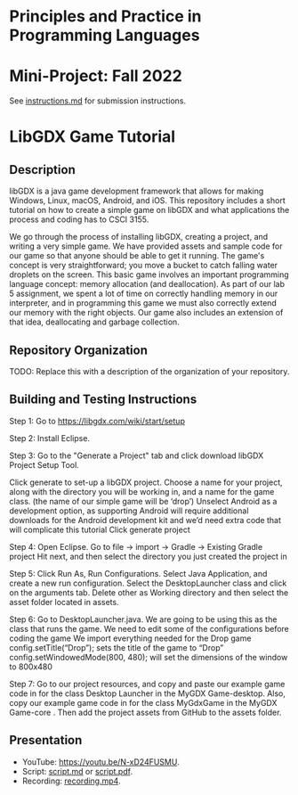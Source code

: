 # Principles and Practice in Programming Languages
# Mini-Project: Fall 2022

See [instructions.md](instructions.md) for submission instructions.

# LibGDX Game Tutorial

## Description

libGDX is a java game development framework that allows for making Windows, Linux, macOS, Android, and iOS. This repository includes a short tutorial on how to create a simple game on libGDX and what applications the process and coding has to CSCI 3155. 

We go through the process of installing libGDX, creating a project, and writing a very simple game. We have provided assets and sample code for our game so that anyone should be able to get it running. The game's concept is very straightforward; you move a bucket to catch falling water droplets on the screen. This basic game involves an important programming language concept: memory allocation (and deallocation). As part of our lab 5 assignment, we spent a lot of time on correctly handling memory in our interpreter, and in programming this game we must also correctly extend our memory with the right objects. Our game also includes an extension of that idea, deallocating and garbage collection. 

## Repository Organization

TODO: Replace this with a description of the organization of your repository.

## Building and Testing Instructions

Step 1: Go to https://libgdx.com/wiki/start/setup

Step 2: Install Eclipse.

Step 3: Go to the "Generate a Project" tab and click download libGDX Project Setup Tool.

Click generate to set-up a libGDX project.
Choose a name for your project, along with the directory you will be working in, and a name for the game class. (the name of our simple game will be ‘drop’)
Unselect Android as a development option, as supporting Android will require additional downloads for the Android development kit and we’d need extra code that will complicate this tutorial
Click generate project

Step 4: Open Eclipse.
Go to file -> import -> Gradle -> Existing Gradle project
Hit next, and then select the directory you just created the project in

Step 5: Click Run As, Run Configurations.
Select Java Application, and create a new run configuration.
Select the DesktopLauncher class and click on the arguments tab.
Delete other as Working directory and then select the asset folder located in assets.

Step 6: Go to DesktopLauncher.java. We are going to be using this as the class that runs the game. We need to edit some of the configurations before coding the game
We import everything needed for the Drop game
config.setTitle(“Drop”); sets the title of the game to “Drop”
config.setWindowedMode(800, 480); will set the dimensions of the window to 800x480

Step 7: Go to our project resources, and copy and paste our example game code in for the class Desktop Launcher in the MyGDX Game-desktop. Also, copy our example game code in for the class MyGdxGame in the MyGDX Game-core . Then add the project assets from GitHub to the assets folder.

## Presentation

- YouTube: https://youtu.be/N-xD24FUSMU.
- Script: [script.md](script.md) or [script.pdf](script.pdf).
- Recording: [recording.mp4](recording.mp4).
